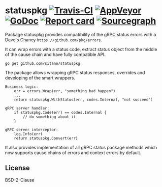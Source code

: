 # statuspkg [![Travis-CI](https://travis-ci.org/sitano/statuspkg.svg)](https://travis-ci.org/sitano/statuspkg) [![AppVeyor](https://ci.appveyor.com/api/projects/status/b98mptawhudj53ep/branch/master?svg=true)](https://ci.appveyor.com/project/davecheney/errors/branch/master) [![GoDoc](https://godoc.org/github.com/sitano/statuspkg?status.svg)](http://godoc.org/github.com/sitano/statuspkg) [![Report card](https://goreportcard.com/badge/github.com/sitano/statuspkg)](https://goreportcard.com/report/github.com/sitano/statuspkg) [![Sourcegraph](https://sourcegraph.com/github.com/sitano/statuspkg/-/badge.svg)](https://sourcegraph.com/github.com/sitano/statuspkg?badge)

Package statuspkg provides compatibility of the gRPC status
errors with a Dave's Chaney `https://github.com/pkg/errors`.

It can wrap errors with a status code, extract status object
from the middle of the cause chain and have fully compatible API.

`go get github.com/sitano/statuspkg`

The package allows wrapping gRPC status responses, overrides
and developing of the smart wrappers.

    Business logic:
        err = errors.Wrap(err, "something bad happen")
        ...
        return statuspkg.WithStatus(err, codes.Internal, "not succeed")

    gRPC server handler:
        if statuspkg.Code(err) == codes.Internal {
            // do something about it
        }

    gRPC server interceptor:
        log.Info(err)
        return statuspkg.Convert(err)

It also provides implementation of all gRPC status package
methods which now supports cause chains of errors and context
errors by default.

## License

BSD-2-Clause
